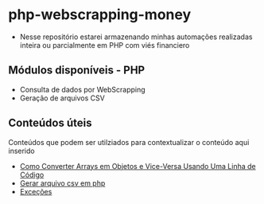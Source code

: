 # php-webscrapping-money
- Nesse repositório estarei armazenando minhas automações realizadas inteira ou parcialmente em PHP com viés financiero

## Módulos disponíveis - PHP
- Consulta de dados por WebScrapping
- Geração de arquivos CSV

## Conteúdos úteis
 Conteúdos que podem ser utilziados para contextualizar o conteúdo aqui inserido
 - [Como Converter Arrays em Objetos e Vice-Versa Usando Uma Linha de Código](https://mateussouzaweb.com/blog/php/como-converter-arrays-em-objetos-e-vice-versa-usando-uma-linha-de-codigo)
 - [Gerar arquivo csv em php](https://pt.stackoverflow.com/questions/132318/gerar-arquivo-csv-em-php)
 - [Exceções](https://www.php.net/manual/pt_BR/language.exceptions.php)